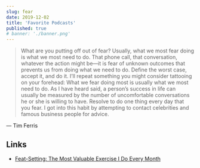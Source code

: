 ```yaml
---
slug: fear
date: 2019-12-02
title: 'Favorite Podcasts'
published: true
# banner: './banner.png'
---
```

 
> What are you putting off out of fear? Usually, what we most fear doing is what we most need to do. That phone call, that conversation, whatever the action might be—it is fear of unknown outcomes that prevents us from doing what we need to do. Define the worst case, accept it, and do it. I’ll repeat something you might consider tattooing on your forehead: What we fear doing most is usually what we most need to do. As I have heard said, a person’s success in life can usually be measured by the number of uncomfortable conversations he or she is willing to have. Resolve to do one thing every day that you fear. I got into this habit by attempting to contact celebrities and famous business people for advice.

— Tim Ferris

## Links

- [Feat-Setting: The Most Valuable Exercise I Do Every Month](https://tim.blog/2017/05/15/fear-setting/)